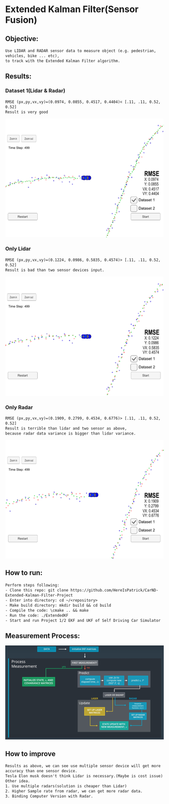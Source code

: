 # Extended Kalman Filter(Sensor Fusion)


## Objective:

	Use LIDAR and RADAR sensor data to measure object (e.g. pedestrian, vehicles, bike ... etc),
	to track with the Extended Kalman Filter algorithm.

## Results:

### Dataset 1(Lidar & Radar)
	RMSE (px,py,vx,vy)=(0.0974, 0.0855, 0.4517, 0.4404)< [.11, .11, 0.52, 0.52]
	Result is very good  
![](images/Lidar_Radar.PNG) 

### Only Lidar
	RMSE (px,py,vx,vy)=(0.1224, 0.0986, 0.5835, 0.4574)> [.11, .11, 0.52, 0.52]
	Result is bad than two sensor devices input. 
![](images/only_lidar.PNG)
 
### Only Radar
	RMSE (px,py,vx,vy)=(0.1909, 0.2799, 0.4534, 0.6776)> [.11, .11, 0.52, 0.52]
	Result is terrible than lidar and two sensor as above, 
	because radar data variance is bigger than lidar variance.
![](images/only_radar.PNG) 

## How to run:

	Perform steps following:
	- Clone this repo: git clone https://github.com/HereIsPatrick/CarND-Extended-Kalman-Filter-Project
	- Enter into directory: cd ~/<repository>
	- Make build directory: mkdir build && cd build
	- Compile the code: \cmake .. && make
	- Run the code: ./ExtendedKF
	- Start and run Project 1/2 EKF and UKF of Self Driving Car Simulator
	

## Measurement Process:


![](images/EKF_Flow.jpg) 

## How to improve
	Results as above, we can see use multiple sensor device will get more accuracy than one sensor device.
	Tesla Elon musk doesn't think Lidar is necessary.(Maybe is cost issue)
	Other idea.
	1. Use multiple radars(solution is cheaper than Lidar)
	2. Higher Sample rate from radar, we can get more radar data.
	3. Binding Computer Version with Radar. 


